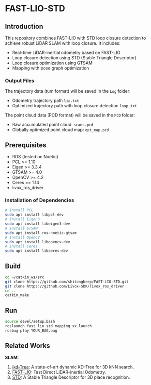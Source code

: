# FAST-LIO-STD

## Introduction

This repository combines FAST-LIO with STD loop closure detection to achieve robust LiDAR SLAM with loop closure. It includes:

- Real-time LiDAR-inertial odometry based on FAST-LIO
- Loop closure detection using STD (Stable Triangle Descriptor)
- Loop closure optimization using GTSAM
- Mapping with pose graph optimization


### Output Files

The trajectory data (tum format) will be saved in the `Log` folder:
- Odometry trajectory path `lio.txt`
- Optimized trajectory path with loop closure detection `loop.txt`

The point cloud data (PCD format) will be saved in the `PCD` folder:
- Raw accumulated point cloud: `scans.pcd`
- Globally optimized point cloud map: `opt_map.pcd`

## Prerequisites

- ROS (tested on Noetic)
- PCL >= 1.10
- Eigen >= 3.3.4
- GTSAM >= 4.0
- OpenCV >= 4.2
- Ceres == 1.14
- livox_ros_driver

### Installation of Dependencies

```bash
# Install PCL
sudo apt install libpcl-dev
# Install Eigen3
sudo apt install libeigen3-dev
# Install GTSAM
sudo apt install ros-noetic-gtsam
# Install OpenCV
sudo apt install libopencv-dev
# Install Ceres
sudo apt install libceres-dev
```

## Build

```bash
cd ~/catkin_ws/src
git clone https://github.com/shitongbeep/FAST-LIO-STD.git
git clone https://github.com/Livox-SDK/livox_ros_driver
cd ..
catkin_make
```

## Run

```bash
source devel/setup.bash
roslaunch fast_lio_std mapping_xx.launch
rosbag play YOUR_BAG.bag
```

## Related Works

**SLAM:**

1. [ikd-Tree](https://github.com/hku-mars/ikd-Tree): A state-of-art dynamic KD-Tree for 3D kNN search.
2. [FAST-LIO](https://github.com/hku-mars/FAST_LIO): Fast Direct LiDAR-inertial Odometry.
3. [STD](https://github.com/hku-mars/STD): A Stable Triangle Descriptor for 3D place recognition.

